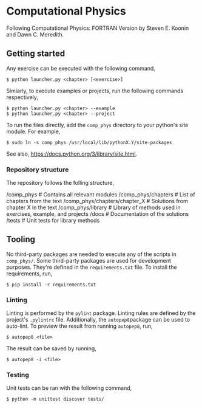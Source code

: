 # Computational Physics

Following Computational Physics: FORTRAN Version by Steven E. Koonin and Dawn C. Meredith.

## Getting started

Any exercise can be executed with the following command,

```
$ python launcher.py <chapter> [<exercise>]
```

Simiarly, to execute examples or projects, run the following commands respectively,

```
$ python launcher.py <chapter> --example
$ python launcher.py <chapter> --project
```

To run the files directly, add the `comp_phys` directory to your python's site module.
For example,

```
$ sudo ln -s comp_phys /usr/local/lib/pythonX.Y/site-packages
```

See also, https://docs.python.org/3/library/site.html.

### Repository structure

The repository follows the folling structure,

/comp_phys                # Contains all relevant modules
/comp_phys/chapters       # List of chapters from the text
/comp_phys/chapters/chapter_X   # Solutions from chapter X in the text
/comp_phys/library        # Library of methods used in exercises, example, and projects
/docs                     # Documentation of the solutions
/tests                    # Unit tests for library methods

## Tooling

No third-party packages are needed to execute any of the scripts in `comp_phys/`.
Some third-party packages are used for development purposes.
They're defined in the `requirements.txt` file.
To install the requirements, run,

```
$ pip install -r requirements.txt
```

### Linting

Linting is performed by the `pylint` package.
Linting rules are defined by the project's `.pylintrc` file.
Additionally, the `autopep8`package can be used to auto-lint.
To preview the result from running `autopep8`, run,

```
$ autopep8 <file>
```

The result can be saved by running,

```
$ autopep8 -i <file>
```

### Testing

Unit tests can be ran with the following command,

```
$ python -m unittest discover tests/
```
